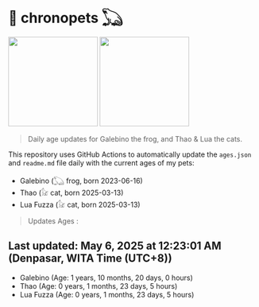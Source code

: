 # 🐾 chronopets 𓆏
<img src="https://github.com/user-attachments/assets/802b3632-7c4b-4232-a3a0-8b1d8fa6f04d" widht=180 height=180 >
<img src="https://github.com/user-attachments/assets/16687005-7ebb-4607-be57-0c8e528fed06" widht=180 height=180 >

> Daily age updates for Galebino the frog, and Thao & Lua the cats.

This repository uses GitHub Actions to automatically update the `ages.json` and `readme.md` file daily with the current ages of my pets: <br>
- Galebino (𓆏 frog, born 2023-06-16)
- Thao (𓃠 cat, born 2025-03-13)
- Lua Fuzza (𓃠 cat, born 2025-03-13)

> Updates Ages :

## Last updated: May 6, 2025 at 12:23:01 AM (Denpasar, WITA Time (UTC+8))

- Galebino (Age: 1 years, 10 months, 20 days, 0 hours)
- Thao (Age: 0 years, 1 months, 23 days, 5 hours)
- Lua Fuzza (Age: 0 years, 1 months, 23 days, 5 hours)

